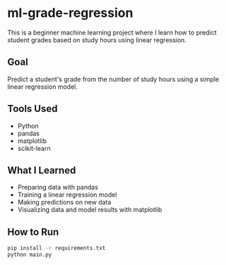 # ml-grade-regression

This is a beginner machine learning project where I learn how to predict student grades based on study hours using linear regression.

## Goal
Predict a student's grade from the number of study hours using a simple linear regression model.

## Tools Used
- Python
- pandas
- matplotlib
- scikit-learn

## What I Learned
- Preparing data with pandas
- Training a linear regression model
- Making predictions on new data
- Visualizing data and model results with matplotlib

## How to Run
```bash
pip install -r requirements.txt
python main.py
